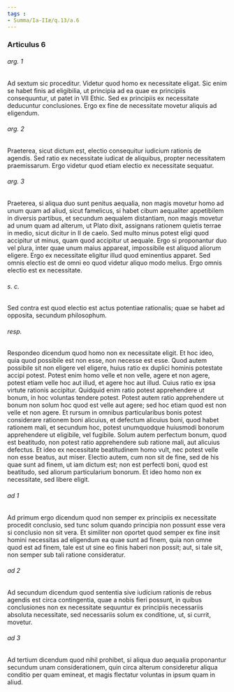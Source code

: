 ```yaml
---
tags : 
- Summa/Ia-IIæ/q.13/a.6
---
```


### Articulus 6

###### arg. 1
Ad sextum sic proceditur. Videtur quod homo ex necessitate eligat. Sic enim se habet finis ad eligibilia, ut principia ad ea quae ex principiis consequuntur, ut patet in VII Ethic. Sed ex principiis ex necessitate deducuntur conclusiones. Ergo ex fine de necessitate movetur aliquis ad eligendum.

###### arg. 2
Praeterea, sicut dictum est, electio consequitur iudicium rationis de agendis. Sed ratio ex necessitate iudicat de aliquibus, propter necessitatem praemissarum. Ergo videtur quod etiam electio ex necessitate sequatur.

###### arg. 3
Praeterea, si aliqua duo sunt penitus aequalia, non magis movetur homo ad unum quam ad aliud, sicut famelicus, si habet cibum aequaliter appetibilem in diversis partibus, et secundum aequalem distantiam, non magis movetur ad unum quam ad alterum, ut Plato dixit, assignans rationem quietis terrae in medio, sicut dicitur in II de caelo. Sed multo minus potest eligi quod accipitur ut minus, quam quod accipitur ut aequale. Ergo si proponantur duo vel plura, inter quae unum maius appareat, impossibile est aliquod aliorum eligere. Ergo ex necessitate eligitur illud quod eminentius apparet. Sed omnis electio est de omni eo quod videtur aliquo modo melius. Ergo omnis electio est ex necessitate.

###### s. c.
Sed contra est quod electio est actus potentiae rationalis; quae se habet ad opposita, secundum philosophum.

###### resp.
Respondeo dicendum quod homo non ex necessitate eligit. Et hoc ideo, quia quod possibile est non esse, non necesse est esse. Quod autem possibile sit non eligere vel eligere, huius ratio ex duplici hominis potestate accipi potest. Potest enim homo velle et non velle, agere et non agere, potest etiam velle hoc aut illud, et agere hoc aut illud. Cuius ratio ex ipsa virtute rationis accipitur. Quidquid enim ratio potest apprehendere ut bonum, in hoc voluntas tendere potest. Potest autem ratio apprehendere ut bonum non solum hoc quod est velle aut agere; sed hoc etiam quod est non velle et non agere. Et rursum in omnibus particularibus bonis potest considerare rationem boni alicuius, et defectum alicuius boni, quod habet rationem mali, et secundum hoc, potest unumquodque huiusmodi bonorum apprehendere ut eligibile, vel fugibile. Solum autem perfectum bonum, quod est beatitudo, non potest ratio apprehendere sub ratione mali, aut alicuius defectus. Et ideo ex necessitate beatitudinem homo vult, nec potest velle non esse beatus, aut miser. Electio autem, cum non sit de fine, sed de his quae sunt ad finem, ut iam dictum est; non est perfecti boni, quod est beatitudo, sed aliorum particularium bonorum. Et ideo homo non ex necessitate, sed libere eligit.

###### ad 1
Ad primum ergo dicendum quod non semper ex principiis ex necessitate procedit conclusio, sed tunc solum quando principia non possunt esse vera si conclusio non sit vera. Et similiter non oportet quod semper ex fine insit homini necessitas ad eligendum ea quae sunt ad finem, quia non omne quod est ad finem, tale est ut sine eo finis haberi non possit; aut, si tale sit, non semper sub tali ratione consideratur.

###### ad 2
Ad secundum dicendum quod sententia sive iudicium rationis de rebus agendis est circa contingentia, quae a nobis fieri possunt, in quibus conclusiones non ex necessitate sequuntur ex principiis necessariis absoluta necessitate, sed necessariis solum ex conditione, ut, si currit, movetur.

###### ad 3
Ad tertium dicendum quod nihil prohibet, si aliqua duo aequalia proponantur secundum unam considerationem, quin circa alterum consideretur aliqua conditio per quam emineat, et magis flectatur voluntas in ipsum quam in aliud.

